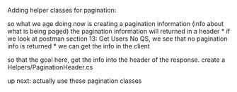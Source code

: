 Adding helper classes for pagination:

so what we age doing now is creating a pagination information (info about what is being paged)
the pagination information will returned in a header 
    * if we look at postman section 13: Get Users No QS, we see that no pagination info is returned
    * we can get the info in the client

so that the goal here, get the info into the header of the response.
create a Helpers/PaginationHeader.cs

up next: actually use these pagination classes

